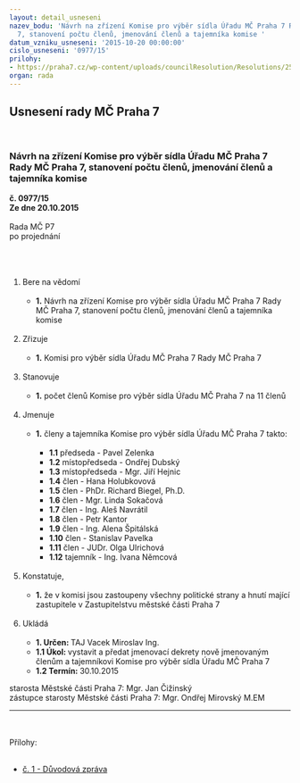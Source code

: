 ```yaml
---
layout: detail_usneseni
nazev_bodu: 'Návrh na zřízení Komise pro výběr sídla Úřadu MČ Praha 7 Rady MČ Praha
  7, stanovení počtu členů, jmenování členů a tajemníka komise '
datum_vzniku_usneseni: '2015-10-20 00:00:00'
cislo_usneseni: '0977/15'
prilohy:
- https://praha7.cz/wp-content/uploads/councilResolution/Resolutions/25872/977_15_pril1.doc
organ: rada
---
```

<div id="ucUsn_pList" class="usn">
	<span><h2>Usnesení rady MČ Praha 7 </h2>
<br></span><div class="standBody">
<span><h3>Návrh na zřízení Komise pro výběr sídla Úřadu MČ Praha 7 Rady MČ Praha 7, stanovení počtu členů, jmenování členů a tajemníka komise </h3></span><div class="center">
		<strong>č. 0977/15</strong><br>
	</div>
<div class="center">
		<strong>Ze dne 20.10.2015</strong><br><br>
	</div>Rada MČ P7<br>po projednání<br><br><br><ol>
<br><li>Bere na vědomí <br><ul>
<br><li>
<strong>1.</strong> Návrh na zřízení Komise pro výběr sídla Úřadu MČ Praha 7 Rady MČ Praha 7, stanovení počtu členů, jmenování členů a tajemníka komise </li>
</ul>
<br>
</li>
<li>Zřizuje <br><ul>
<br><li>
<strong>1.</strong> Komisi pro výběr sídla Úřadu MČ Praha 7 Rady MČ Praha 7</li>
</ul>
<br>
</li>
<li>Stanovuje <br><ul>
<br><li>
<strong>1.</strong> počet členů Komise pro výběr sídla Úřadu MČ Praha 7 na 11 členů </li>
</ul>
<br>
</li>
<li>Jmenuje <br><ul>
<br><li>
<strong>1.</strong> členy a tajemníka Komise pro výběr sídla Úřadu MČ Praha 7 takto: <br><ul>
<br><li>
<strong>1.1</strong> předseda - Pavel Zelenka <br>
</li>
<li>
<strong>1.2</strong> místopředseda - Ondřej Dubský <br>
</li>
<li>
<strong>1.3</strong> místopředseda - Mgr. Jiří Hejnic <br>
</li>
<li>
<strong>1.4</strong> člen - Hana Holubkovová <br>
</li>
<li>
<strong>1.5</strong> člen - PhDr. Richard Biegel, Ph.D. <br>
</li>
<li>
<strong>1.6</strong> člen - Mgr. Linda Sokačová <br>
</li>
<li>
<strong>1.7</strong> člen - Ing. Aleš Navrátil <br>
</li>
<li>
<strong>1.8</strong> člen - Petr Kantor <br>
</li>
<li>
<strong>1.9</strong> člen - Ing. Alena Špitálská <br>
</li>
<li>
<strong>1.10</strong> člen - Stanislav Pavelka <br>
</li>
<li>
<strong>1.11</strong> člen - JUDr. Olga Ulrichová <br>
</li>
<li>
<strong>1.12</strong> tajemník - Ing. Ivana Němcová </li>
</ul>
</li>
</ul>
<br>
</li>
<li>Konstatuje, <br><ul>
<br><li>
<strong>1.</strong> že v komisi jsou zastoupeny všechny politické strany a hnutí mající zastupitele v Zastupitelstvu městské části Praha 7</li>
</ul>
<br>
</li>
<li>Ukládá <br><ul>
<br><li>
<strong>1. Určen: </strong>TAJ Vacek Miroslav Ing. <br>
</li>
<li>
<strong>1.1 Úkol: </strong>vystavit a předat jmenovací dekrety nově jmenovaným členům a tajemníkovi Komise pro výběr sídla Úřadu MČ Praha 7 <br>
</li>
<li>
<strong>1.2 Termín: </strong>30.10.2015</li>
</ul>
</li>
</ol>starosta Městské části Praha 7: Mgr. Jan Čižinský<br>zástupce starosty Městské části Praha 7: Mgr. Ondřej Mirovský M.EM <br><hr>
<br><br>Přílohy: <br><ul>
<br><li><a href="/zdroj.aspx?typ=4&amp;Id=67314&amp;sh=-160309163" target="_blank" title="Odkaz na soubor - 24,5 kB - nové okno">č. 1 - Důvodová zpráva</a></li>
</ul>
</div>
</div>